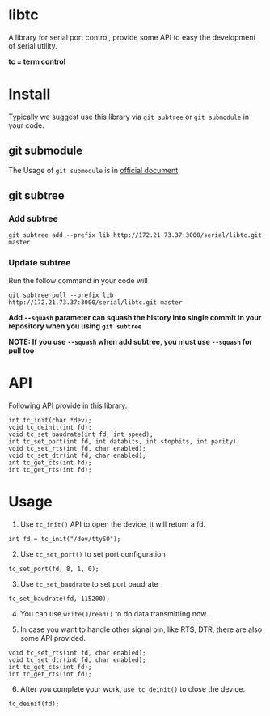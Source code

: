 # libtc

A library for serial port control, provide some API to easy the development of serial utility.

**tc = term control**

# Install
Typically we suggest use this library via `git subtree` or `git submodule` in your code.

## git submodule

The Usage of `git submodule` is in [official document](https://git-scm.com/book/en/v2/Git-Tools-Submodules)

## git subtree
### Add subtree
```
git subtree add --prefix lib http://172.21.73.37:3000/serial/libtc.git master
```

### Update subtree
Run the follow command in your code will
```
git subtree pull --prefix lib http://172.21.73.37:3000/serial/libtc.git master
```

**Add `--squash` parameter can squash the history into single commit in your repository when you using `git subtree`**

**NOTE: If you use `--squash` when add subtree, you must use `--squash` for pull too**

# API

Following API provide in this library.

```
int tc_init(char *dev);
void tc_deinit(int fd);
void tc_set_baudrate(int fd, int speed);
int tc_set_port(int fd, int databits, int stopbits, int parity);
void tc_set_rts(int fd, char enabled);
void tc_set_dtr(int fd, char enabled);
int tc_get_cts(int fd);
int tc_get_rts(int fd);
```

# Usage

1. Use `tc_init()` API to open the device, it will return a fd.
```
int fd = tc_init("/dev/ttyS0");
```

2. Use `tc_set_port()` to set port configuration
```
tc_set_port(fd, 8, 1, 0);
```

3. Use `tc_set_baudrate` to set port baudrate
```
tc_set_baudrate(fd, 115200);
```

4. You can use `write()`/`read()` to do data transmitting now.

5. In case you want to handle other signal pin, like RTS, DTR, there are also some API provided.
```
void tc_set_rts(int fd, char enabled);
void tc_set_dtr(int fd, char enabled);
int tc_get_cts(int fd);
int tc_get_rts(int fd);
```

6. After you complete your work, `use tc_deinit()` to close the device.
```
tc_deinit(fd);
```
